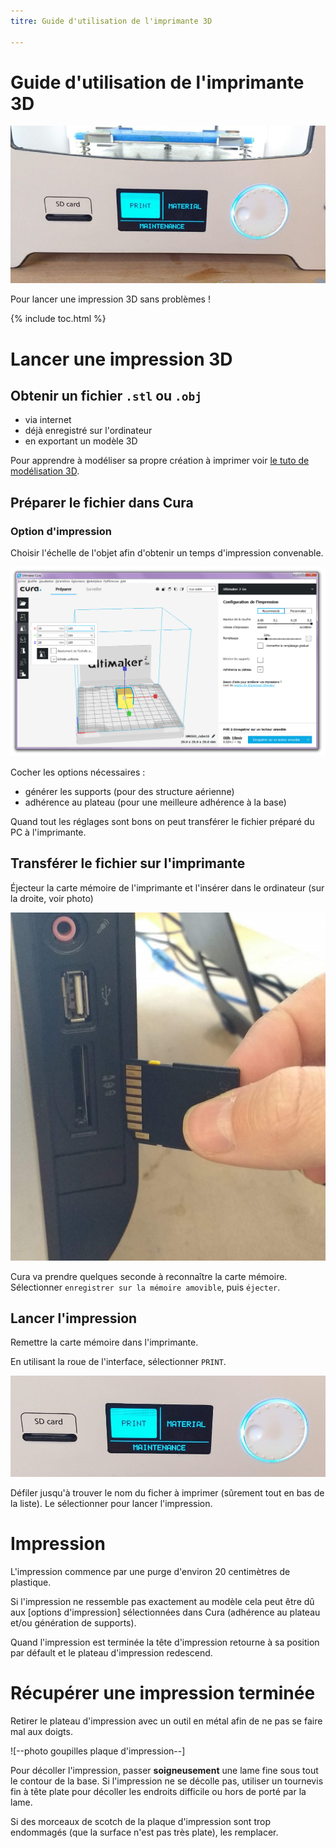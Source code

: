 ```yaml
---
titre: Guide d'utilisation de l'imprimante 3D

---
```


# Guide d'utilisation de l'imprimante 3D

![image titre](images/imprimante3d/imprimante3d.jpg)

Pour lancer une impression 3D sans problèmes !

{% include toc.html %}

# Lancer une impression 3D

## Obtenir un fichier `.stl` ou `.obj`

- via internet
- déjà enregistré sur l'ordinateur
- en exportant un modèle 3D


Pour apprendre à modéliser sa propre création à imprimer voir [le tuto de modélisation 3D](../faire/modelisation.md).



## Préparer le fichier dans Cura

### Option d'impression

Choisir l'échelle de l'objet afin d'obtenir un temps d'impression convenable.

![interface Cura échelle](images/imprimante3d/cura-echelle.png)

Cocher les options nécessaires :

- générer les supports (pour des structure aérienne)
- adhérence au plateau (pour une meilleure adhérence à la base)

Quand tout les réglages sont bons on peut transférer le fichier préparé du PC à l'imprimante.



## Transférer le fichier sur l'imprimante

Éjecteur la carte mémoire de l'imprimante et l'insérer dans le ordinateur (sur la droite, voir photo)

![photo insertion carte PC](images/imprimante3d/sd-pc.jpg)

Cura va prendre quelques seconde à reconnaître la carte mémoire. Sélectionner `enregistrer sur la mémoire amovible`, puis `éjecter`.



## Lancer l'impression

Remettre la carte mémoire dans l'imprimante.

En utilisant la roue de l'interface, sélectionner `PRINT`.

![interface imprimante 3D](images/imprimante3d/interface-print.jpg)

Défiler  jusqu'à trouver le nom du ficher à imprimer (sûrement tout en bas de la  liste). Le sélectionner pour lancer l'impression.



# Impression

L'impression commence par une purge d'environ 20 centimètres de plastique.

Si l'impression ne ressemble pas exactement au modèle cela peut être dû aux [options d'impression] sélectionnées dans Cura (adhérence au plateau et/ou génération de supports).

Quand l'impression est terminée la tête d'impression retourne à sa position par défault et le plateau d'impression redescend.



# Récupérer une impression terminée

Retirer le plateau d'impression avec un outil en métal afin de ne pas se faire mal aux doigts.

![--photo goupilles plaque d'impression--]

Pour décoller l'impression, passer **soigneusement**  une lame fine sous tout le contour de la base. Si l'impression ne se  décolle pas, utiliser un tournevis fin à tête plate pour décoller les  endroits difficile ou hors de porté par la lame.

Si des morceaux de scotch de la plaque d'impression sont trop endommagés (que la surface n'est pas très plate), les remplacer.
